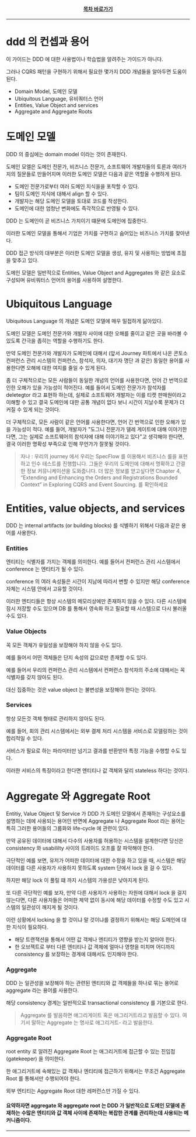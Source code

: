 <div align="center">

#### [목차 바로가기](https://github.com/dhslrl321/cqrs-journey-korean-ver/blob/master/Table%20of%20Contents.mdwn)

</div>

---

# ddd 의 컨셉과 용어

이 가이드는 DDD 에 대한 사용법이나 학습법을 알려주는 가이드가 아니다.

그러나 CQRS 패턴을 구현하기 위해서 필요한 몇가지 DDD 개념들을 알아두면 도움이 된다.

- Domain Model, 도메인 모델
- Ubiquitous Language, 유비쿼터스 언어
- Entities, Value Object and services
- Aggregate and Aggregate Roots

# 도메인 모델

DDD 의 중심에는 domain model 이라는 것이 존재한다.

도메인 모엘은 도메인 전문가, 비즈니스 전문가, 소프트웨어 개발자들의 토론과 여러가지의 질문들로 만들어지며 이러한 도메인 모델은 다음과 같은 역할울 수행하게 된다.

- 도메인 전문가로부터 여러 도메인 지식을을 포착할 수 있다.
- 팀이 도메인 지식에 대해서 align 할 수 있다.
- 개발자는 해당 도메인 모델을 토대로 코드를 작성한다.
- 도메인에 대한 엄청난 변화에도 즉각적으로 반영될 수 있다.

DDD 는 도메인이 곧 비즈니스 가치이기 떄문에 도메인에 집중한다.

이러한 도메인 모델을 통해서 기업은 가치를 구현하고 숨어있는 비즈니스 가치를 찾아낸다.

DDD 접근 방식의 대부분은 이러한 도메인 모델을 생성, 유지 및 사용하는 방법에 초점을 맞추고 있다.

도메인 모델은 일반적으로 Entities, Value Object and Aggregates 와 같은 요소로 구성되며 유비쿼터스 언어의 용어를 사용하여 설명한다.

# Ubiquitous Language

Ubiquitous Language 의 개념은 도메인 모델에 매우 밀접하게 닮아있다.

도메인 모델은 도메인 전문가와 개발자 사이에 대한 오해를 줄이고 같은 곳을 바라볼 수 있도록 간극을 좁히는 역할을 수행하기도 한다.

만약 도메인 전문가와 개발자가 도메인에 대해서 (앞서 Journey 파트에서 나온 콘토소 컨퍼런스 관리 시스템의 컨퍼런스, 참석자, 의자, 대기자 명단 과 같은) 동일한 용어를 사용한다면 오해에 대한 여지를 줄일 수 있게 된다.

좀 더 구체적으로는 모든 사람들이 동일한 개념의 언어를 사용한다면, 언어 간 번역으로 인한 오해가 있을 가능성이 적어진다. 예를 들어서 도메인 전문가가 참석자를 deletegtor 라고 표현하 하는데, 실제로 소프트웨어 개발자는 이를 티켓 판매원이라고 이해할 수 있고 결국 도메인에 대한 공통 개념이 없다 보니 시간이 지날수록 문제가 더 커질 수 있게 되는 것이다.

더 구체적으로, 모든 사람이 같은 언어를 사용한다면, 언어 간 번역으로 인한 오해가 있을 가능성이 적다. 예를 들어, 개발자가 "도그니 전문가가 델레 게이트에 대해 이야기한다면, 그는 실제로 소프트웨어의 참석자에 대해 이야기하고 있다"고 생각해야 한다면, 결국 이러한 명확성 부족으로 인해 무언가가 잘못될 것이다.

> 자나 : 우리의 journey 에서 우리는 SpecFlow 를 이용해서 비즈니스 룰을 표현하고 인수 테스트를 진행합니다. 그들은 우리의 도메인에 대해서 명확하고 간결한 정보 커뮤니케이션을 도와줍니다. 더 많은 정보를 얻고싶다면 Chapter 4, “Extending and Enhancing the Orders and Registrations Bounded Context” in Exploring CQRS and Event Sourcing. 를 확인하세요

# Entities, value objects, and services

DDD 는 internal artifacts (or building blocks) 를 식별하기 위해서 다음과 같은 용어를 사용한다.

### Entities

엔티티는 식별자를 가지는 객체를 의미한다. 예를 들어서 컨퍼런스 관리 시스템에서 conference 는 엔티티가 될 수 있다.

conference 의 여러 속성들은 시간이 지남에 따라서 변할 수 있지만 해당 conference 자체는 시스템 안에서 고유할 것이다.

이러한 엔티티들은 항상 시스템의 메모리상에만 존재하지 않을 수 있다. 다른 시스템에 잠시 저장할 수도 있으며 DB 를 통해서 영속화 하고 필요할 때 시스템으로 다시 불러올 수도 있다.

### Value Objects

꼭 모든 객체가 유일성을 보장해야 하지 않을 수도 있다.

예를 들어서 어떤 객체들은 단지 속성의 값으로만 존재할 수도 있다.

예를 들어서 우리의 컨퍼런스 관리 시스템에서 컨퍼런스 참석자의 주소에 대해서는 꼭 식별자를 갖지 않아도 된다.

대신 집중하는 것은 value object 는 불변성을 보장해야 한다는 것이다.

### Services

항상 모든것 객체 형태로 관리하지 않아도 된다.

예를 들어, 회의 관리 시스템에서는 외부 결제 처리 시스템을 서비스로 모델링하는 것이 합리적일 수 있다.

서비스가 필요로 하는 파라미터만 넘기고 결과를 반환받아 특정 기능을 수행할 수도 있다.

이러한 서비스의 특징이라고 한다면 엔티티나 값 객체와 달리 stateless 하다는 것이다.

# Aggregate 와 Aggregate Root

Entitiy, Value Object 및 Service 가 DDD 가 도메인 모델에서 존재하는 구성요소를 설명하는 데에 사용되는 용어인 반면에 Aggregate 나 Aggregate Root 라는 용어는 특히 그러한 용어들의 그룹화와 life-cycle 에 관련이 있다.

만약 공유된 데이터에 대해서 다수의 사용자를 허용하는 시스템을 설계한다면 당신은 consistency 와 usabililty 사이의 트레이드 오프를 잘 파악해야 한다.

극단적인 예를 보면, 유저가 어떠한 데이터에 대한 수정을 하고 있을 때, 시스템은 해당 데이터를 다른 사용자가 사용하지 못하도록 system 단에서 lock 을 걸 수 있다.

하지만 해당 lock 이 풀릴 떄 까지 시스템의 가용성은 낮아지게 된다.

또 다른 극단적인 예를 보자, 만약 다른 사용자가 사용하는 자원에 대해서 lock 을 걸지 않는다면, 다른 사용자들은 어떠한 제약 없이 동시에 해당 데이터를 수정할 수도 있고 시스템의 일관성이 깨지게 될 것이다.

이런 상황에서 locking 을 할 것이냐 말 것이냐를 결정하기 위해서는 해당 도메인에 대한 지식이 필요하다.

- 해당 트랜잭션을 통해서 어떤 값 객체나 엔티티가 영향을 받는지 알아야 한다.
- 한 오브젝트로 부터 다른 엔티티나 값 객체에 얼마나 영향을 미치며 어디까지 consistency 를 보장하는 경계에 대해서도 인지해야 한다.

### Aggregate

DDD 는 일관성을 보장해야 하는 관련된 엔티티와 값 객체들을 하나로 묶는 용어로 aggregate 라는 용어를 사용한다.

해당 consistency 경계는 일반적으로 transactional consistency 를 기본으로 한다.

> Aggregate 를 발음하면 애그리게이트 혹은 애그리거트라고 발음할 수 있다. 여기서 말하는 Aggregate 는 명사로 애그리거트- 라고 발음한다.

### Aggregate Root

root entity 로 알려진 Aggregate Root 는 애그리거트에 접근할 수 있는 진입접 (gatekeeper) 을 의미한다.

한 애그리거트에 속해있는 값 객체나 엔티티에 접근하기 위해서는 무조건 Aggregate Root 를 통해서만 수행되어야 한다.

외부 엔티티는 Aggregate Root 대한 레퍼런스만 가질 수 있다.

#### 요약하자면 aggregate 와 aggregate root 는 DDD 가 일반적으로 도메인 모델에 존재하는 수많은 엔티티와 값 객체 사이에 존재하는 복잡한 관계를 관리하는데 사용되는 메커니즘이다.

---
